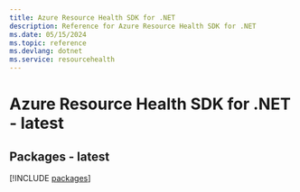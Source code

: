 ```yaml
---
title: Azure Resource Health SDK for .NET
description: Reference for Azure Resource Health SDK for .NET
ms.date: 05/15/2024
ms.topic: reference
ms.devlang: dotnet
ms.service: resourcehealth
---
```

# Azure Resource Health SDK for .NET - latest
## Packages - latest
[!INCLUDE [packages](resource-health-index.md)]